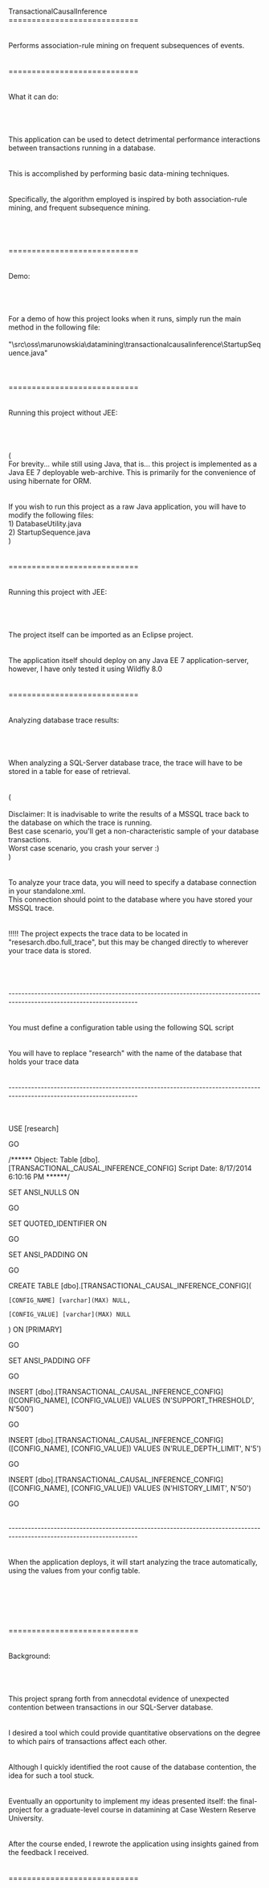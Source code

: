 <br>	TransactionalCausalInference
<br>	============================
<br>	
<br>	Performs association-rule mining on frequent subsequences of events.
<br>	
<br>	============================
<br>	
<br>	What it can do: 
<br>	
<br>	
<br>	This application can be used to detect detrimental performance interactions between transactions running in a database.
<br>	
<br>	This is accomplished by performing basic data-mining techniques. 
<br>	
<br>	Specifically, the algorithm employed is inspired by both association-rule mining, and frequent subsequence mining.
<br>	
<br>	
<br>	============================
<br>	
<br>	Demo:
<br>	
<br>	
<br>	For a demo of how this project looks when it runs, simply run the main method in the following file:<br>
<br>	"\src\oss\marunowskia\datamining\transactionalcausalinference\StartupSequence.java"<br>
<br>	
<br>	============================
<br>	
<br>	Running this project without JEE:
<br>	
<br>	
<br>	(
<br>	For brevity... while still using Java, that is... this project is implemented as a Java EE 7 deployable web-archive. This is primarily for the convenience of using hibernate for ORM.
<br>	
<br>	If  you wish to run this project as a raw Java application, you will have to modify the following files:
<br>	1) DatabaseUtility.java
<br>	2) StartupSequence.java
<br>	)
<br>	
<br>	============================
<br>	
<br>	Running this project with JEE:
<br>	
<br>	
<br>	The project itself can be imported as an Eclipse project.
<br>	
<br>	The application itself should deploy on any Java EE 7 application-server, however, I have only tested it using Wildfly 8.0
<br>	
<br>	============================
<br>	
<br>	Analyzing database trace results:
<br>	
<br>	
<br>	When analyzing a SQL-Server database trace, the trace will have to be stored in a table for ease of retrieval.
<br>	
<br>	(	
<br>	Disclaimer: It is inadvisable to write the results of a MSSQL trace back to the database on which the trace is running.
<br>		Best case scenario, you'll get a non-characteristic sample of your database transactions.
<br>		Worst case scenario, you crash your server :)
<br>	)
<br>	
<br>	To analyze your trace data, you will need to specify a database connection in your standalone.xml.
<br>	This connection should point to the database where you have stored your MSSQL trace.
<br>	
<br>	!!!!! The project expects the trace data to be located in "resesarch.dbo.full_trace", but this may be changed directly to wherever your trace data is stored.
<br>	
<br>	
<br>	----------------------------------------------------------------------------------------------------------------------
<br>	
<br>	You must define a configuration table using the following SQL script
<br>	
<br>	You will have to replace "research" with the name of the database that holds your trace data
<br>	
<br>	----------------------------------------------------------------------------------------------------------------------
<br>	
<br>	

USE [research]

GO

/****** Object:  Table [dbo].[TRANSACTIONAL_CAUSAL_INFERENCE_CONFIG]    Script Date: 8/17/2014 6:10:16 PM ******/

SET ANSI_NULLS ON

GO

SET QUOTED_IDENTIFIER ON

GO

SET ANSI_PADDING ON

GO

CREATE TABLE [dbo].[TRANSACTIONAL_CAUSAL_INFERENCE_CONFIG](

	[CONFIG_NAME] [varchar](MAX) NULL,
	
	[CONFIG_VALUE] [varchar](MAX) NULL
	
) ON [PRIMARY]


GO

SET ANSI_PADDING OFF

GO

INSERT [dbo].[TRANSACTIONAL_CAUSAL_INFERENCE_CONFIG] ([CONFIG_NAME], [CONFIG_VALUE]) VALUES (N'SUPPORT_THRESHOLD', N'500')

GO

INSERT [dbo].[TRANSACTIONAL_CAUSAL_INFERENCE_CONFIG] ([CONFIG_NAME], [CONFIG_VALUE]) VALUES (N'RULE_DEPTH_LIMIT', N'5')

GO

INSERT [dbo].[TRANSACTIONAL_CAUSAL_INFERENCE_CONFIG] ([CONFIG_NAME], [CONFIG_VALUE]) VALUES (N'HISTORY_LIMIT', N'50')

GO

<br>	----------------------------------------------------------------------------------------------------------------------
<br>	
<br>	When the application deploys, it will start analyzing the trace automatically, using the values from your config table.
<br>	
<br>	
<br>	
<br>	============================
<br>	
<br>	Background:
<br>	
<br>	
<br>	This project sprang forth from annecdotal evidence of unexpected contention between transactions in our SQL-Server database.
<br>	
<br>	I desired a tool which could provide quantitative observations on the degree to which pairs of transactions affect each other.
<br>	
<br>	Although I quickly identified the root cause of the database contention, the idea for such a tool stuck.
<br>	
<br>	Eventually an opportunity to implement my ideas presented itself: the final-project for a graduate-level course in datamining at Case Western Reserve University.
<br>	
<br>	After the course ended, I rewrote the application using insights gained from the feedback I received.
<br>	
<br>	============================
